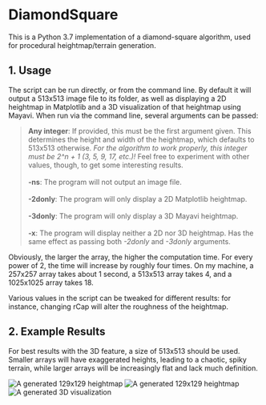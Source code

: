 # DiamondSquare
This is a Python 3.7 implementation of a diamond-square algorithm, used for procedural heightmap/terrain generation.
## 1. Usage
The script can be run directly, or from the command line. By default it will output a 513x513 image file to its folder, as well as displaying a 2D heightmap in Matplotlib and a 3D visualization of that heightmap using Mayavi. When run via the command line, several arguments can be passed:
>**Any integer**: If provided, this must be the first argument given. This determines the height and width of the heightmap, which defaults to 513x513 otherwise. *For the algorithm to work properly, this integer must be 2^n + 1 (3, 5, 9, 17, etc.)!* Feel free to experiment with other values, though, to get some interesting results.<br><br>
**-ns**: The program will not output an image file.<br><br>
**-2donly**: The program will only display a 2D Matplotlib heightmap.<br><br>
**-3donly**: The program will only display a 3D Mayavi heightmap.<br><br>
**-x**: The program will display neither a 2D nor 3D heightmap. Has the same effect as passing both *-2donly* and *-3donly* arguments.

Obviously, the larger the array, the higher the computation time. For every power of 2, the time will increase by roughly four times. On my machine, a 257x257 array takes about 1 second, a 513x513 array takes 4, and a 1025x1025 array takes 18.

Various values in the script can be tweaked for different results: for instance, changing rCap will alter the roughness of the heightmap.
## 2. Example Results
For best results with the 3D feature, a size of 513x513 should be used. Smaller arrays will have exaggerated heights, leading to a chaotic, spiky terrain, while larger arrays will be increasingly flat and lack much definition.

![A generated 129x129 heightmap](https://github.com/jeffrey-majlik/DiamondSquare/blob/master/images/2d-preview_1.png)
![A generated 129x129 heightmap](https://github.com/jeffrey-majlik/DiamondSquare/blob/master/images/2d-preview_2.png)
![A generated 3D visualization](https://github.com/jeffrey-majlik/DiamondSquare/blob/master/images/3d-preview.png)
